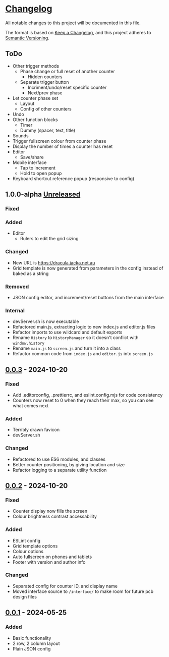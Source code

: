 # [Changelog](https://github.com/non-bin/Dracula/blob/main/CHANGELOG.md)

All notable changes to this project will be documented in this file.

The format is based on [Keep a Changelog](https://keepachangelog.com/en/1.1.0/),
and this project adheres to [Semantic Versioning](https://semver.org/spec/v2.0.0.html).

## ToDo

- Other trigger methods
  - Phase change or full reset of another counter
    - Hidden counters
  - Separate trigger button
    - Incriment/undo/reset specific counter
    - Next/prev phase
- Let counter phase set
  - Layout
  - Config of other counters
- Undo
- Other function blocks
  - Timer
  - Dummy (spacer, text, title)
- Sounds
- Trigger fullscreen colour from counter phase
- Display the number of times a counter has reset
- Editor
  - Save/share
- Mobile interface
  - Tap to increment
  - Hold to open popup
- Keyboard shortcut reference popup (responsive to config)

## 1.0.0-alpha [Unreleased]

### Fixed

### Added

- Editor
  - Rulers to edit the grid sizing

### Changed

- New URL is <https://dracula.jacka.net.au>
- Grid template is now generated from parameters in the config instead of baked as a string

### Removed

- JSON config editor, and increment/reset buttons from the main interface

### Internal

- devServer.sh is now executable
- Refactored main.js, extracting logic to new index.js and editor.js files
- Refactor imports to use wildcard and default exports
- Rename `History` to `HistoryManager` so it doesn't conflict with `window.history`
- Rename `main.js` to `screen.js` and turn it into a class
- Refactor common code from `index.js` and `editor.js` into `screen.js`

## [0.0.3] - 2024-10-20

### Fixed

- Add .editorconfig, .prettierrc, and eslint.config.mjs for code consistency
- Counters now reset to 0 when they reach their max, so you can see what comes next

### Added

- Terribly drawn favicon
- devServer.sh

### Changed

- Refactored to use ES6 modules, and classes
- Better counter positioning, by giving location and size
- Refactor logging to a separate utility function

## [0.0.2] - 2024-10-20

### Fixed

- Counter display now fills the screen
- Colour brightness contrast accessability

### Added

- ESLint config
- Grid template options
- Colour options
- Auto fullscreen on phones and tablets
- Footer with version and author info

### Changed

- Separated config for counter ID, and display name
- Moved interface source to `/interface/` to make room for future pcb design files

## [0.0.1] - 2024-05-25

### Added

- Basic functionality
- 2 row, 2 column layout
- Plain JSON config

[unreleased]: https://github.com/non-bin/Dracula/tree/dev
[0.0.3]: https://github.com/non-bin/Dracula/releases/tag/v0.0.3
[0.0.2]: https://github.com/non-bin/Dracula/releases/tag/v0.0.2
[0.0.1]: https://github.com/non-bin/Dracula/releases/tag/v0.0.1
